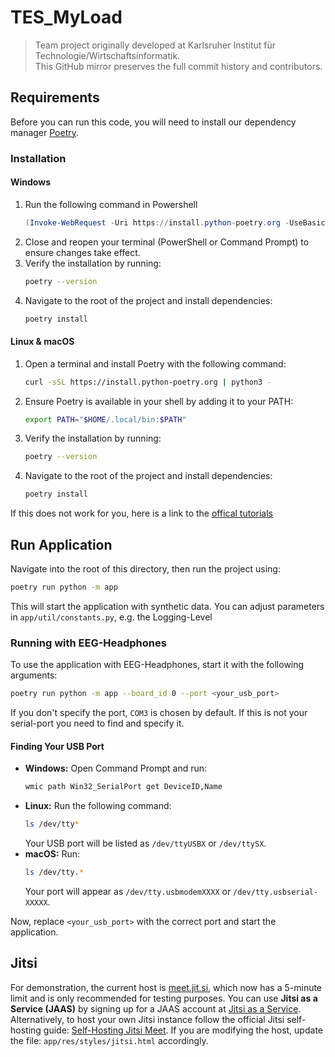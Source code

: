 # TES_MyLoad

> Team project originally developed at Karlsruher Institut für Technologie/Wirtschaftsinformatik.  
> This GitHub mirror preserves the full commit history and contributors.

## Requirements

Before you can run this code, you will need to install our dependency manager [Poetry](https://python-poetry.org/docs/).

### Installation

#### Windows
1. Run the following command in Powershell 
   ```powershell
   (Invoke-WebRequest -Uri https://install.python-poetry.org -UseBasicParsing).Content | py -
   ```
3. Close and reopen your terminal (PowerShell or Command Prompt) to ensure changes take effect.
4. Verify the installation by running:
   ```sh
   poetry --version
   ```
5. Navigate to the root of the project and install dependencies:
   ```sh
   poetry install
   ```

#### Linux & macOS
1. Open a terminal and install Poetry with the following command:
   ```sh
   curl -sSL https://install.python-poetry.org | python3 -
   ```
2. Ensure Poetry is available in your shell by adding it to your PATH:
   ```sh
   export PATH="$HOME/.local/bin:$PATH"
   ```
3. Verify the installation by running:
   ```sh
   poetry --version
   ```
4. Navigate to the root of the project and install dependencies:
   ```sh
   poetry install
   ```

If this does not work for you, here is a link to the [offical tutorials](https://python-poetry.org/docs/)

## Run Application

Navigate into the root of this directory, then run the project using:
```sh
poetry run python -m app
```

This will start the application with synthetic data. 
You can adjust parameters in `app/util/constants.py`, e.g. the Logging-Level

### Running with EEG-Headphones
To use the application with EEG-Headphones, start it with the following arguments:
```sh
poetry run python -m app --board_id 0 --port <your_usb_port>
```

If you don't specify the port, `COM3` is chosen by default. If this is not your serial-port you need to find and specify it.

#### Finding Your USB Port

- **Windows:** Open Command Prompt and run:
  ```sh
  wmic path Win32_SerialPort get DeviceID,Name
  ```
- **Linux:** Run the following command:
  ```sh
  ls /dev/tty*
  ```
  Your USB port will be listed as `/dev/ttyUSBX` or `/dev/ttySX`.
- **macOS:** Run:
  ```sh
  ls /dev/tty.*
  ```
  Your port will appear as `/dev/tty.usbmodemXXXX` or `/dev/tty.usbserial-XXXXX`.

Now, replace `<your_usb_port>` with the correct port and start the application.

## Jitsi

For demonstration, the current host is [meet.jit.si](https://meet.jit.si), which now has a 5-minute limit and is only recommended for testing purposes. 
You can use **Jitsi as a Service (JAAS)** by signing up for a JAAS account at [Jitsi as a Service](https://jaas.8x8.vc/).
Alternatively, to host your own Jitsi instance follow the official Jitsi self-hosting guide: [Self-Hosting Jitsi Meet](https://jitsi.github.io/handbook/docs/devops-guide/devops-guide-start).
If you are modifying the host, update the file: `app/res/styles/jitsi.html` accordingly.

